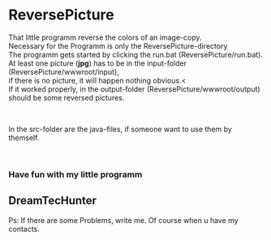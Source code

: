 <h1>ReversePicture</h1>
<p>
That little programm reverse the colors of an image-copy. </br>
Necessary for the Programm is only the ReversePicture-directory</br>
The programm gets started by clicking the run.bat (ReversePicture/run.bat).</br>
At least one picture (<b>jpg</b>) has to be in the input-folder (ReversePicture/wwwroot/input),</br>
if there is no picture, it will happen nothing obvious.<</br>
If it worked properly, in the output-folder (ReversePicture/wwwroot/output) should be some reversed pictures.</br>
</p>
</br>
<p>
In the src-folder are the java-files, if someone want to use them by themself.
</p>
</br>
<h3>Have fun with my little programm</h3>
<h2>DreamTecHunter</h2>
<p>Ps: If there are some Problems, write me. Of course when u have my contacts.<p>
